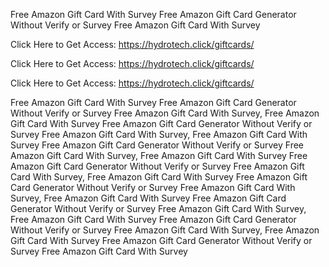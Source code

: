 Free Amazon Gift Card With Survey Free Amazon Gift Card Generator Without Verify or Survey Free Amazon Gift Card With Survey

Click Here to Get Access: https://hydrotech.click/giftcards/

Click Here to Get Access: https://hydrotech.click/giftcards/

Click Here to Get Access: https://hydrotech.click/giftcards/

Free Amazon Gift Card With Survey Free Amazon Gift Card Generator Without Verify or Survey Free Amazon Gift Card With Survey, Free Amazon Gift Card With Survey Free Amazon Gift Card Generator Without Verify or Survey Free Amazon Gift Card With Survey, Free Amazon Gift Card With Survey Free Amazon Gift Card Generator Without Verify or Survey Free Amazon Gift Card With Survey, Free Amazon Gift Card With Survey Free Amazon Gift Card Generator Without Verify or Survey Free Amazon Gift Card With Survey, Free Amazon Gift Card With Survey Free Amazon Gift Card Generator Without Verify or Survey Free Amazon Gift Card With Survey, Free Amazon Gift Card With Survey Free Amazon Gift Card Generator Without Verify or Survey Free Amazon Gift Card With Survey, Free Amazon Gift Card With Survey Free Amazon Gift Card Generator Without Verify or Survey Free Amazon Gift Card With Survey, Free Amazon Gift Card With Survey Free Amazon Gift Card Generator Without Verify or Survey Free Amazon Gift Card With Survey
